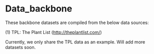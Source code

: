 # Data_backbone

These backbone datasets are compiled from the below data sources:

(1) TPL: The Plant List (http://theplantlist.com/)

Currently, we only share the TPL data as an example. Will add more datasets soon.

